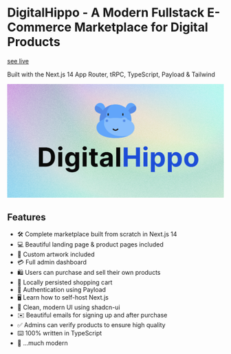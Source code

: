 
# DigitalHippo - A Modern Fullstack E-Commerce Marketplace for Digital Products
[see live](https://digitalmarketplace-production-5a5c.up.railway.app)

Built with the Next.js 14 App Router, tRPC, TypeScript, Payload & Tailwind

[![Project Image](https://github.com/ComplecatedBoy/DigitalMarketPlace/blob/SATYAM/public/thumbnail.jpg)](https://digitalmarketplace-production-5a5c.up.railway.app/products)

## Features

- 🛠️ Complete marketplace built from scratch in Next.js 14
- 💻 Beautiful landing page & product pages included
- 🎨 Custom artwork included
- 💳 Full admin dashboard
- 🛍️ Users can purchase and sell their own products
- 🛒 Locally persisted shopping cart
- 🔑 Authentication using Payload
- 🖥️ Learn how to self-host Next.js
- 🌟 Clean, modern UI using shadcn-ui
- ✉️ Beautiful emails for signing up and after purchase
- ✅ Admins can verify products to ensure high quality
- ⌨️ 100% written in TypeScript
- 🎁 ...much modern
